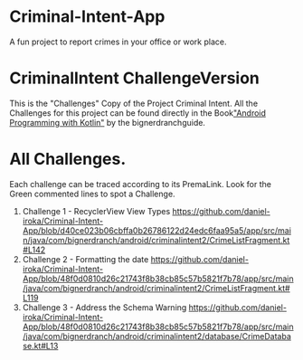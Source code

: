 # Criminal-Intent-App
A fun project to report crimes in your office or work place.

# CriminalIntent ChallengeVersion

This is the "Challenges" Copy of the Project Criminal Intent. All the Challenges for this project can be found directly in the Book["Android Programming with Kotlin"](https://bignerdranch.com/books/)
by the bignerdranchguide.

# All Challenges.

Each challenge can be traced according to its PremaLink. Look for the Green commented lines to spot a Challenge.

1. Challenge 1 - RecyclerView View Types  https://github.com/daniel-iroka/Criminal-Intent-App/blob/d40ce023b06cbffa0b26786122d24edc6faa95a5/app/src/main/java/com/bignerdranch/android/criminalintent2/CrimeListFragment.kt#L142
2. Challenge 2 - Formatting the date  https://github.com/daniel-iroka/Criminal-Intent-App/blob/48f0d0810d26c21743f8b38cb85c57b5821f7b78/app/src/main/java/com/bignerdranch/android/criminalintent2/CrimeListFragment.kt#L119
3. Challenge 3 - Address the Schema Warning  https://github.com/daniel-iroka/Criminal-Intent-App/blob/48f0d0810d26c21743f8b38cb85c57b5821f7b78/app/src/main/java/com/bignerdranch/android/criminalintent2/database/CrimeDatabase.kt#L13


